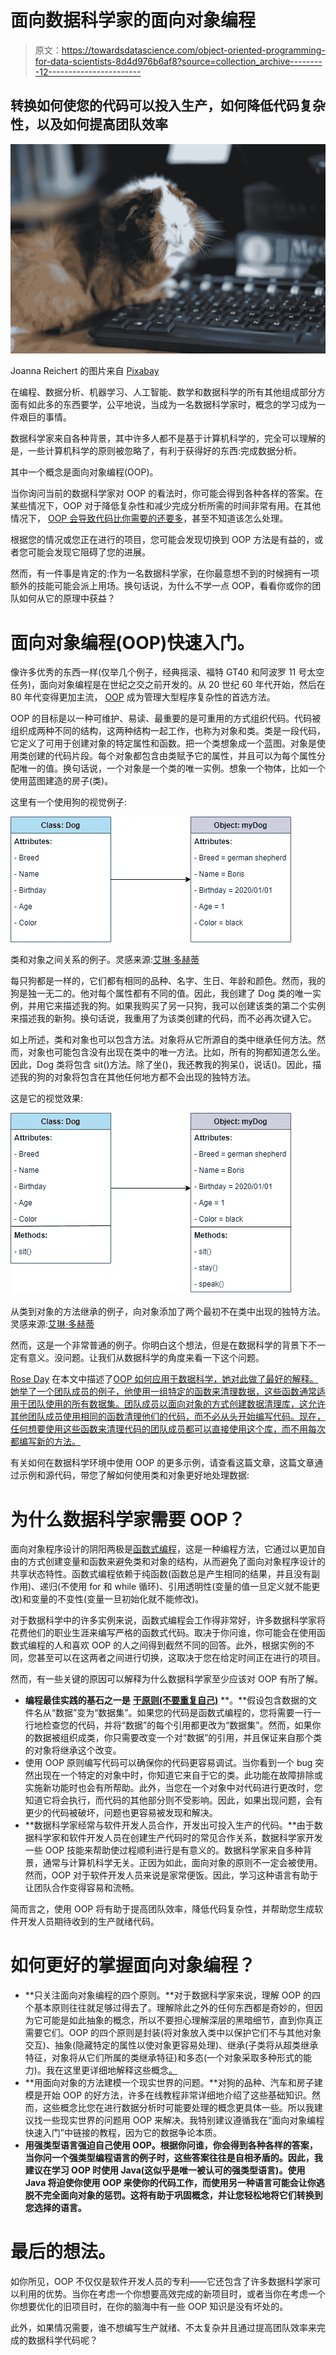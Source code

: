 # 面向数据科学家的面向对象编程

> 原文：<https://towardsdatascience.com/object-oriented-programming-for-data-scientists-8d4d976b6af8?source=collection_archive---------12----------------------->

## 转换如何使您的代码可以投入生产，如何降低代码复杂性，以及如何提高团队效率

![](img/119c65d98739a981f2c947f436c020b3.png)

Joanna Reichert 的图片来自 [Pixabay](https://pixabay.com/photos/animal-guinea-pig-pet-cute-rodent-4988403/)

在编程、数据分析、机器学习、人工智能、数学和数据科学的所有其他组成部分方面有如此多的东西要学，公平地说，当成为一名数据科学家时，概念的学习成为一件艰巨的事情。

数据科学家来自各种背景，其中许多人都不是基于计算机科学的，完全可以理解的是，一些计算机科学的原则被忽略了，有利于获得好的东西:完成数据分析。

其中一个概念是面向对象编程(OOP)。

当你询问当前的数据科学家对 OOP 的看法时，你可能会得到各种各样的答案。在某些情况下，OOP 对于降低复杂性和减少完成分析所需的时间非常有用。在其他情况下， [OOP 会导致代码比你需要的还要多](/do-we-need-object-orientated-programming-in-data-science-b4a7c431644f)，甚至不知道该怎么处理。

根据您的情况或您正在进行的项目，您可能会发现切换到 OOP 方法是有益的，或者您可能会发现它阻碍了您的进展。

然而，有一件事是肯定的:作为一名数据科学家，在你最意想不到的时候拥有一项额外的技能可能会派上用场。换句话说，为什么不学一点 OOP，看看你或你的团队如何从它的原理中获益？

# 面向对象编程(OOP)快速入门。

像许多优秀的东西一样(仅举几个例子，经典摇滚、福特 GT40 和阿波罗 11 号太空任务)，面向对象编程是在世纪之交之前开发的。从 20 世纪 60 年代开始，然后在 80 年代变得更加主流， [OOP](https://www.britannica.com/technology/object-oriented-programming) 成为管理大型程序复杂性的首选方法。

OOP 的目标是以一种可维护、易读、最重要的是可重用的方式组织代码。代码被组织成两种不同的结构，这两种结构一起工作，也称为对象和类。类是一段代码，它定义了可用于创建对象的特定属性和函数。把一个类想象成一个蓝图。对象是使用类创建的代码片段。每个对象都包含由类赋予它的属性，并且可以为每个属性分配唯一的值。换句话说，一个对象是一个类的唯一实例。想象一个物体，比如一个使用蓝图建造的房子(类)。

这里有一个使用狗的视觉例子:

![](img/c2e1e2f5eea32d609f98b00229553b01.png)

类和对象之间关系的例子。灵感来源:[艾琳·多赫蒂](https://www.educative.io/blog/object-oriented-programming)

每只狗都是一样的，它们都有相同的品种、名字、生日、年龄和颜色。然而，我的狗是独一无二的。他对每个属性都有不同的值。因此，我创建了 Dog 类的唯一实例，并用它来描述我的狗。如果我购买了另一只狗，我可以创建该类的第二个实例来描述我的新狗。换句话说，我重用了为该类创建的代码，而不必再次键入它。

如上所述，类和对象也可以包含方法。对象将从它所源自的类中继承任何方法。然而，对象也可能包含没有出现在类中的唯一方法。比如，所有的狗都知道怎么坐。因此，Dog 类将包含 sit()方法。除了坐()，我还教我的狗呆()，说话()。因此，描述我的狗的对象将包含在其他任何地方都不会出现的独特方法。

这是它的视觉效果:

![](img/d367c29e5fedfc190331ac315b598e1f.png)

从类到对象的方法继承的例子，向对象添加了两个最初不在类中出现的独特方法。灵感来源:[艾琳·多赫蒂](https://www.educative.io/blog/object-oriented-programming)

然而，这是一个非常普通的例子。你明白这个想法，但是在数据科学的背景下不一定有意义。没问题。让我们从数据科学的角度来看一下这个问题。

[Rose Day](https://medium.com/u/a7f2e8e50135?source=post_page-----8d4d976b6af8--------------------------------) 在本文中描述了[OOP 如何应用于数据科学，她对此做了最好的解释。她举了一个团队成员的例子，他使用一组特定的函数来清理数据，这些函数通常适用于团队使用的所有数据集。团队成员以面向对象的方式创建数据清理库，这允许其他团队成员使用相同的函数清理他们的代码，而不必从头开始编写代码。现在，任何想要使用这些函数来清理代码的团队成员都可以直接使用这个库，而不用每次都编写新的方法。](/do-we-need-object-orientated-programming-in-data-science-b4a7c431644f)

有关如何在数据科学环境中使用 OOP 的更多示例，请查看这篇文章，这篇文章通过示例和源代码，带您了解如何使用类和对象更好地处理数据:

</improve-your-data-wrangling-with-object-oriented-programming-914d3ebc83a9>  

# 为什么数据科学家需要 OOP？

面向对象程序设计的阴阳两极是[函数式编程](https://hackr.io/blog/functional-programming)，这是一种编程方法，它通过以更加自由的方式创建变量和函数来避免类和对象的结构，从而避免了面向对象程序设计的共享状态特性。函数式编程依赖于纯函数(函数总是产生相同的结果，并且没有副作用)、递归(不使用 for 和 while 循环)、引用透明性(变量的值一旦定义就不能更改)和变量的不变性(变量一旦初始化就不能修改)。

对于数据科学中的许多实例来说，函数式编程会工作得非常好，许多数据科学家将花费他们的职业生涯来编写严格的函数式代码。取决于你问谁，你可能会在使用函数式编程的人和喜欢 OOP 的人之间得到截然不同的回答。此外，根据实例的不同，您甚至可以在这两者之间进行切换，这取决于您在给定时间正在进行的项目。

然而，有一些关键的原因可以解释为什么数据科学家至少应该对 OOP 有所了解。

*   **编程最佳实践的基石之一是** [**干原则(不要重复自己)**](https://opendatascience.com/an-introduction-to-object-oriented-data-science-in-python/) **。**假设包含数据的文件名从“数据”变为“数据集”。如果您的代码是函数式编程的，您将需要一行一行地检查您的代码，并将“数据”的每个引用都更改为“数据集”。然而，如果你的数据被组织成类，你只需要改变一个对“数据”的引用，并且保证来自那个类的对象将继承这个改变。
*   使用 OOP 原则编写代码可以确保你的代码更容易调试。当你看到一个 bug 突然出现在一个特定的对象中时，你知道它来自于它的类。此功能在故障排除或实施新功能时也会有所帮助。此外，当您在一个对象中对代码进行更改时，您知道它将会执行，而代码的其他部分则不受影响。因此，如果出现问题，会有更少的代码被破坏，问题也更容易被发现和解决。
*   **数据科学家经常与软件开发人员合作，开发出可投入生产的代码。**由于数据科学家和软件开发人员在创建生产代码时的常见合作关系，数据科学家开发一些 OOP 技能来帮助使过程顺利进行是有意义的。数据科学家来自多种背景，通常与计算机科学无关。正因为如此，面向对象的原则不一定会被使用。然而，OOP 对于软件开发人员来说是家常便饭。因此，学习这种语言有助于让团队合作变得容易和流畅。

简而言之，使用 OOP 将有助于提高团队效率，降低代码复杂性，并帮助您生成软件开发人员期待收到的生产就绪代码。

# 如何更好的掌握面向对象编程？

*   **只关注面向对象编程的四个原则。**对于数据科学家来说，理解 OOP 的四个基本原则往往就足够过得去了。理解除此之外的任何东西都是奇妙的，但因为它可能是如此抽象的概念，所以不要担心理解深层的黑暗细节，直到你真正需要它们。OOP 的四个原则是封装(将对象放入类中以保护它们不与其他对象交互)、抽象(隐藏特定的属性以使对象更容易处理)、继承(子类将从超类继承特征，对象将从它们所属的类继承特征)和多态(一个对象采取多种形式的能力)。我在这里更详细地解释这些概念[。](https://medium.com/better-programming/7-in-demand-skills-for-software-development-positions-in-2021-18f7672e4f3a)
*   **用面向对象的方法建模一个现实世界的问题。**对狗的品种、汽车和房子建模是开始 OOP 的好方法，许多在线教程非常详细地介绍了这些基础知识。然而，这些概念比您在进行数据分析时可能要处理的概念更具体一些。所以我建议找一些现实世界的问题用 OOP 来解决。我特别建议遵循我在“面向对象编程快速入门”中链接的教程，因为它的数据争论本质。
*   **用强类型语言强迫自己使用 OOP。根据你问谁，你会得到各种各样的答案，当你问一个强类型编程语言的例子时，这些答案往往是自相矛盾的。因此，我建议在学习 OOP 时使用 Java(这似乎是唯一被认可的强类型语言)。使用 Java 将迫使你使用 OOP 来使你的代码工作，而使用另一种语言可能会让你逃脱不完全面向对象的惩罚。这将有助于巩固概念，并让您轻松地将它们转换到您选择的语言。**

# 最后的想法。

如你所见，OOP 不仅仅是软件开发人员的专利——它还包含了许多数据科学家可以利用的优势。当你在考虑一个你想要高效完成的新项目时，或者当你在考虑一个你想要优化的旧项目时，在你的脑海中有一些 OOP 知识是没有坏处的。

此外，如果情况需要，谁不想编写生产就绪、不太复杂并且通过提高团队效率来完成的数据科学代码呢？